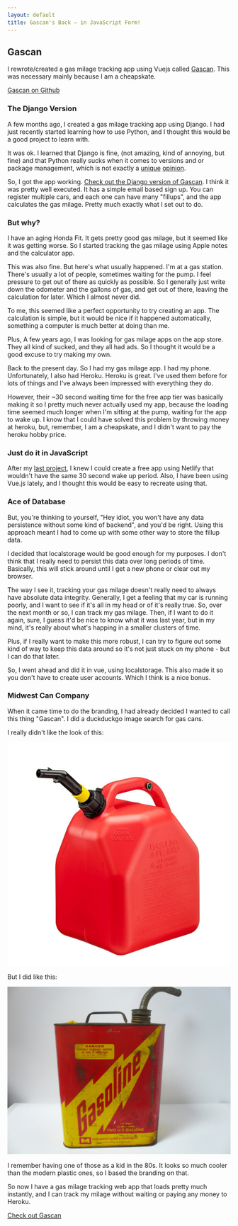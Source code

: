 ```yaml
---
layout: default
title: Gascan's Back — in JavaScript Form!
---
```


## Gascan

I rewrote/created a gas milage tracking app using Vuejs called [Gascan][app]. This was necessary mainly because I am a cheapskate.

[Gascan on Github][gascangithub]

### The Django Version

A few months ago, I created a gas milage tracking app using Django. I had just recently started learning how to use Python, and I thought this would be a good project to learn with.

It was ok. I learned that Django is fine, (not amazing, kind of annoying, but fine) and that Python really sucks when it comes to versions and or package management, which is not exactly a [unique][xkcd] [opinion][hn].

So, I got the app working. [Check out the Django version of Gascan][djangogascan]. I think it was pretty well executed. It has a simple email based sign up. You can register multiple cars, and each one can have many "fillups", and the app calculates the gas milage. Pretty much exactly what I set out to do.

### But why?

I have an aging Honda Fit. It gets pretty good gas milage, but it seemed like it was getting worse. So I started tracking the gas milage using Apple notes and the calculator app.

This was also fine. But here's what usually happened. I'm at a gas station. There's usually a lot of people, sometimes waiting for the pump. I feel pressure to get out of there as quickly as possible. So I generally just write down the odometer and the gallons of gas, and get out of there, leaving the calculation for later. Which I almost never did.

To me, this seemed like a perfect opportunity to try creating an app. The calculation is simple, but it would be nice if it happened automatically, something a computer is much better at doing than  me.

Plus, A few years ago, I was looking for gas milage apps on the app store. They all kind of sucked, and they all had ads. So I thought it would be a good excuse to try making my own.

Back to the present day. So I had my gas milage app. I had my phone. Unfortunately, I also had Heroku. Heroku is great. I've used them before for lots of things and I've always been impressed with everything they do. 

However, their ~30 second waiting time for the free app tier was basically making it so I pretty much never actually used my app, because the loading time seemed much longer when I'm sitting at the pump, waiting for the app to wake up. I know that I could have solved this problem by throwing money at heroku, but, remember, I am a cheapskate, and I didn't want to pay the heroku hobby price.

### Just do it in JavaScript

After my [last project][pokemon], I knew I could create a free app using Netlify that wouldn't have the same 30 second wake up period. Also, I have been using Vue.js lately, and I thought this would be easy to recreate using that.

### Ace of Database

But, you're thinking to yourself, "Hey idiot, you won't have any data persistence without some kind of backend", and you'd be right. Using this approach meant I had to come up with some other way to store the fillup data.

I decided that localstorage would be good enough for my purposes. I don't think that I really need to persist this data over long periods of time. Basically, this will stick around until I get a new phone or clear out my browser. 

The way I see it, tracking your gas milage doesn't really need to always have absolute data integrity. Generally, I get a feeling that my car is running poorly, and I want to see if it's all in my head or of it's really true. So, over the next month or so, I can track my gas milage. Then, if I want to do it again, sure, I guess it'd be nice to know what it was last year, but in my mind, it's really about what's happing in a smaller clusters of time.

Plus, if I really want to make this more robust, I can try to figure out some kind of way to keep this data around so it's not just stuck on my phone - but I can do that later. 

So, I went ahead and did it in vue, using localstorage. This also made it so you don't have to create user accounts. Which I think is a nice bonus.

### Midwest Can Company

When it came time to do the branding, I had already decided I wanted to call this thing "Gascan". I did a duckduckgo image search for gas cans.

I really didn't like the look of this:

![an ugly plastic gas can](/assets/images/blog/plastic-gas-can.jpg)

But I did like this:

![a cool vintage metal gascan](/assets/images/blog/vintage-gas-can.jpg)

I remember having one of those as a kid in the 80s. It looks so much cooler than the modern plastic ones, so I based the branding on that.

So now I have a gas milage tracking web app that loads pretty much instantly, and I can track my milage without waiting or paying any money to Heroku.

[Check out Gascan][app]

[app]:https://gascan.netlify.com
[gascangithub]:https://github.com/kpmcguire/gascanjs
[xkcd]:https://xkcd.com/1987/
[hn]:https://news.ycombinator.com/item?id=20672051
[djangogascan]:https://gascanapp.herokuapp.com/
[pokemon]:https://kpmcguire.github.io/2019/10/21/digimon.html
